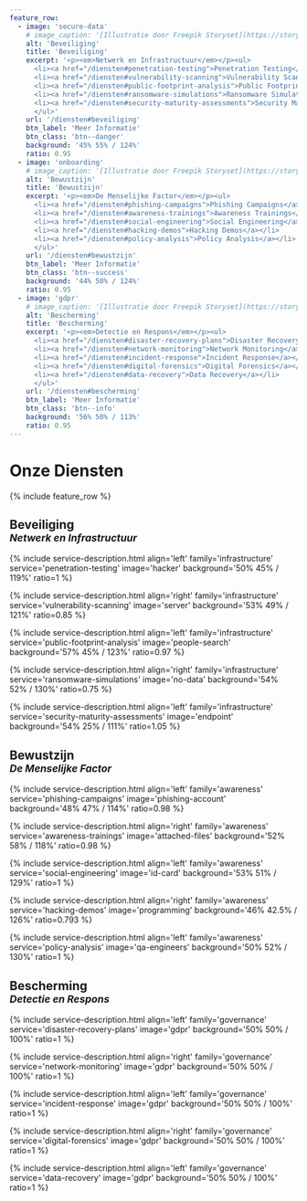 ```yaml
---
feature_row:
  - image: 'secure-data'
    # image_caption: '[Illustratie door Freepik Storyset](https://storyset.com)'
    alt: 'Beveiliging'
    title: 'Beveiliging'
    excerpt: '<p><em>Netwerk en Infrastructuur</em></p><ul>
      <li><a href="/diensten#penetration-testing">Penetration Testing</a></li>
      <li><a href="/diensten#vulnerability-scanning">Vulnerability Scanning</a></li>
      <li><a href="/diensten#public-footprint-analysis">Public Footprint Analysis</a></li>
      <li><a href="/diensten#ransomware-simulations">Ransomware Simulations</a></li>
      <li><a href="/diensten#security-maturity-assessments">Security Maturity Assessments</a></li>
      </ul>'
    url: '/diensten#beveiliging'
    btn_label: 'Meer Informatie'
    btn_class: 'btn--danger'
    background: '45% 55% / 124%'
    ratio: 0.95
  - image: 'onboarding'
    # image_caption: '[Illustratie door Freepik Storyset](https://storyset.com)'
    alt: 'Bewustzijn'
    title: 'Bewustzijn'
    excerpt: '<p><em>De Menselijke Factor</em></p><ul>
      <li><a href="/diensten#phishing-campaigns">Phishing Campaigns</a></li>
      <li><a href="/diensten#awareness-trainings">Awareness Trainings</a></li>
      <li><a href="/diensten#social-engineering">Social Engineering</a></li>
      <li><a href="/diensten#hacking-demos">Hacking Demos</a></li>
      <li><a href="/diensten#policy-analysis">Policy Analysis</a></li>
      </ul>'
    url: '/diensten#bewustzijn'
    btn_label: 'Meer Informatie'
    btn_class: 'btn--success'
    background: '44% 50% / 124%'
    ratio: 0.95
  - image: 'gdpr'
    # image_caption: '[Illustratie door Freepik Storyset](https://storyset.com)'
    alt: 'Bescherming'
    title: 'Bescherming'
    excerpt: '<p><em>Detectie en Respons</em></p><ul>
      <li><a href="/diensten#disaster-recovery-plans">Disaster Recovery Plans</a></li>
      <li><a href="/diensten#network-monitoring">Network Monitoring</a></li>
      <li><a href="/diensten#incident-response">Incident Response</a></li>
      <li><a href="/diensten#digital-forensics">Digital Forensics</a></li>
      <li><a href="/diensten#data-recovery">Data Recovery</a></li>
      </ul>'
    url: '/diensten#bescherming'
    btn_label: 'Meer Informatie'
    btn_class: 'btn--info'
    background: '56% 50% / 113%'
    ratio: 0.95
---
```


<h1>Onze Diensten</h1>

{% include feature_row %}

<h2 id="beveiliging">Beveiliging<br/><small><em>Netwerk en Infrastructuur</em></small></h2>

{% include service-description.html
    align='left'
    family='infrastructure'
    service='penetration-testing'
    image='hacker'
    background='50% 45% / 119%'
    ratio=1
%}

{% include service-description.html
    align='right'
    family='infrastructure'
    service='vulnerability-scanning'
    image='server'
    background='53% 49% / 121%'
    ratio=0.85
%}

{% include service-description.html
    align='left'
    family='infrastructure'
    service='public-footprint-analysis'
    image='people-search'
    background='57% 45% / 123%'
    ratio=0.97
%}

{% include service-description.html
    align='right'
    family='infrastructure'
    service='ransomware-simulations'
    image='no-data'
    background='54% 52% / 130%'
    ratio=0.75
%}

{% include service-description.html
    align='left'
    family='infrastructure'
    service='security-maturity-assessments'
    image='endpoint'
    background='54% 25% / 111%'
    ratio=1.05
%}

<h2 id="bewustzijn">Bewustzijn<br/><small><em>De Menselijke Factor</em></small></h2>

{% include service-description.html
    align='left'
    family='awareness'
    service='phishing-campaigns'
    image='phishing-account'
    background='48% 47% / 114%'
    ratio=0.98
%}

{% include service-description.html
    align='right'
    family='awareness'
    service='awareness-trainings'
    image='attached-files'
    background='52% 58% / 118%'
    ratio=0.98
%}

{% include service-description.html
    align='left'
    family='awareness'
    service='social-engineering'
    image='id-card'
    background='53% 51% / 129%'
    ratio=1
%}

{% include service-description.html
    align='right'
    family='awareness'
    service='hacking-demos'
    image='programming'
    background='46% 42.5% / 126%'
    ratio=0.793
%}

{% include service-description.html
    align='left'
    family='awareness'
    service='policy-analysis'
    image='qa-engineers'
    background='50% 52% / 130%'
    ratio=1
%}

<h2 id="bescherming">Bescherming<br/><small><em>Detectie en Respons</em></small></h2>

{% include service-description.html
    align='left'
    family='governance'
    service='disaster-recovery-plans'
    image='gdpr'
    background='50% 50% / 100%'
    ratio=1
%}

{% include service-description.html
    align='right'
    family='governance'
    service='network-monitoring'
    image='gdpr'
    background='50% 50% / 100%'
    ratio=1
%}

{% include service-description.html
    align='left'
    family='governance'
    service='incident-response'
    image='gdpr'
    background='50% 50% / 100%'
    ratio=1
%}

{% include service-description.html
    align='right'
    family='governance'
    service='digital-forensics'
    image='gdpr'
    background='50% 50% / 100%'
    ratio=1
%}

{% include service-description.html
    align='left'
    family='governance'
    service='data-recovery'
    image='gdpr'
    background='50% 50% / 100%'
    ratio=1
%}